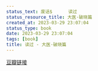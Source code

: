 ```yaml
---
status_text: 废话$      读过
status_resource_title: 大医·破晓篇
created_at: 2023-03-29 23:07:04
status_type: book
date: 2023-03-29 23:07:04
tags: [book]
title: 读过 - 大医·破晓篇
---
```

[豆瓣链接](https://book.douban.com/subject/36069426/)
